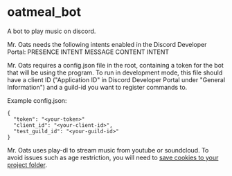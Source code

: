 # oatmeal_bot

A bot to play music on discord.

Mr. Oats needs the following intents enabled in the Discord Developer Portal:
        PRESENCE INTENT
        MESSAGE CONTENT INTENT

Mr. Oats requires a config.json file in the root, containing a token for the bot that will be using the program.
To run in development mode, this file should have a client ID ("Application ID" in Discord Developer Portal under "General Information") and a guild-id you want to register commands to.

Example config.json:
```
{
  "token": "<your-token>"
  "client_id": "<your-client-id>",
  "test_guild_id": "<your-guild-id>"
}
```
Mr. Oats uses play-dl to stream music from youtube or soundcloud. To avoid issues such as age restriction, you will need to [save cookies to your project folder](https://github.com/play-dl/play-dl/tree/main/instructions). 